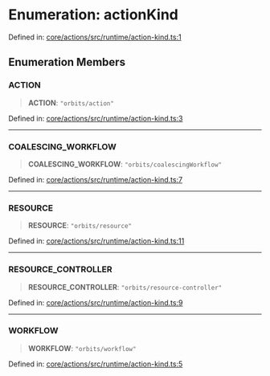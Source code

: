 # Enumeration: actionKind

Defined in: [core/actions/src/runtime/action-kind.ts:1](https://github.com/LaWebcapsule/orbits/blob/30e938b858685d894dcebd3c8a52edd777da8c78/core/actions/src/runtime/action-kind.ts#L1)

## Enumeration Members

### ACTION

> **ACTION**: `"orbits/action"`

Defined in: [core/actions/src/runtime/action-kind.ts:3](https://github.com/LaWebcapsule/orbits/blob/30e938b858685d894dcebd3c8a52edd777da8c78/core/actions/src/runtime/action-kind.ts#L3)

***

### COALESCING\_WORKFLOW

> **COALESCING\_WORKFLOW**: `"orbits/coalescingWorkflow"`

Defined in: [core/actions/src/runtime/action-kind.ts:7](https://github.com/LaWebcapsule/orbits/blob/30e938b858685d894dcebd3c8a52edd777da8c78/core/actions/src/runtime/action-kind.ts#L7)

***

### RESOURCE

> **RESOURCE**: `"orbits/resource"`

Defined in: [core/actions/src/runtime/action-kind.ts:11](https://github.com/LaWebcapsule/orbits/blob/30e938b858685d894dcebd3c8a52edd777da8c78/core/actions/src/runtime/action-kind.ts#L11)

***

### RESOURCE\_CONTROLLER

> **RESOURCE\_CONTROLLER**: `"orbits/resource-controller"`

Defined in: [core/actions/src/runtime/action-kind.ts:9](https://github.com/LaWebcapsule/orbits/blob/30e938b858685d894dcebd3c8a52edd777da8c78/core/actions/src/runtime/action-kind.ts#L9)

***

### WORKFLOW

> **WORKFLOW**: `"orbits/workflow"`

Defined in: [core/actions/src/runtime/action-kind.ts:5](https://github.com/LaWebcapsule/orbits/blob/30e938b858685d894dcebd3c8a52edd777da8c78/core/actions/src/runtime/action-kind.ts#L5)
